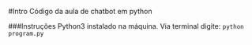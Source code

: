 #Intro
Código da aula de chatbot em python

###Instruções
Python3 instalado na máquina. Via terminal digite:
```python program.py```